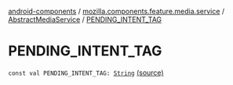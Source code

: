 [android-components](../../index.md) / [mozilla.components.feature.media.service](../index.md) / [AbstractMediaService](index.md) / [PENDING_INTENT_TAG](./-p-e-n-d-i-n-g_-i-n-t-e-n-t_-t-a-g.md)

# PENDING_INTENT_TAG

`const val PENDING_INTENT_TAG: `[`String`](https://kotlinlang.org/api/latest/jvm/stdlib/kotlin/-string/index.html) [(source)](https://github.com/mozilla-mobile/android-components/blob/master/components/feature/media/src/main/java/mozilla/components/feature/media/service/AbstractMediaService.kt#L58)